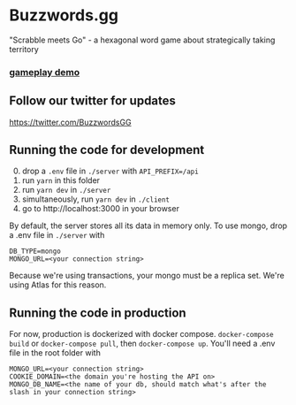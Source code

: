 # Buzzwords.gg

"Scrabble meets Go" - a hexagonal word game about strategically taking territory

### [gameplay demo](https://twitter.com/BuzzwordsGG/status/1476286068898996225?s=20)

## Follow our twitter for updates

https://twitter.com/BuzzwordsGG


## Running the code for development

0. drop a `.env` file in `./server` with `API_PREFIX=/api`
1. run `yarn` in this folder
2. run `yarn dev` in `./server`
3. simultaneously, run `yarn dev` in `./client`
4. go to http://localhost:3000 in your browser

By default, the server stores all its data in memory only. To use mongo, drop a .env file in `./server` with 
```
DB_TYPE=mongo
MONGO_URL=<your connection string>
```

Because we're using transactions, your mongo must be a replica set. We're using Atlas for this reason.


## Running the code in production

For now, production is dockerized with docker compose. `docker-compose build` or `docker-compose pull`, then `docker-compose up`.
You'll need a .env file in the root folder with 
```
MONGO_URL=<your connection string>
COOKIE_DOMAIN=<the domain you're hosting the API on>
MONGO_DB_NAME=<the name of your db, should match what's after the slash in your connection string>
```
